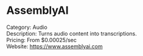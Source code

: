 # AssemblyAI

Category: Audio  
Description: Turns audio content into transcriptions.  
Pricing: From $0.00025/sec  
Website: https://www.assemblyai.com
